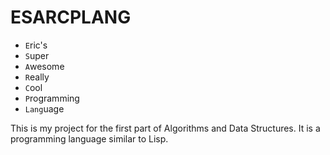 # ESARCPLANG
 - `E`ric's
 - `S`uper
 - `A`wesome
 - `R`eally
 - `C`ool
 - `P`rogramming
 - `Lang`uage

This is my project for the first part of Algorithms and Data Structures. It is a programming language similar to Lisp.
